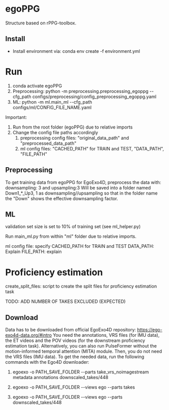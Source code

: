 # egoPPG

Structure based on rPPG-toolbox.

## Install
- Install environment via: conda env create -f environment.yml

# Run
1) conda activate egoPPG
2) Preprocessing: python -m preprocessing.preprocessing_egoppg --cfg_path configs/preprocessing/config_preprocessing_egoppg.yaml
3) ML: python -m ml.main_ml --cfg_path configs/ml/CONFIG_FILE_NAME.yaml

Important: 
1) Run from the root folder (egoPPG) due to relative imports
2) Change the config file paths accordingly
   1) preprocessing config files: "original_data_path" and "preprocessed_data_path"
   2) ml config files: "CACHED_PATH" for TRAIN and TEST, "DATA_PATH", "FILE_PATH"


## Preprocessing
To get training data from egoPPG for EgoExo4D, preprocess the data with:
downsampling: 3 and upsampling:3
Will be saved into a folder named Down1_*_Up3, 1 as downsampling//upsampling so that in the folder name the "Down" shows the effective downsampling factor.

## ML
validation set size is set to 10% of training set (see ml_helper.py)

Run main_ml.py from within "ml" folder due to relative imports.

ml config file: specify
CACHED_PATH for TRAIN and TEST
DATA_PATH: Explain
FILE_PATH: explain

# Proficiency estimation

create_split_files: script to create the split files for proficiency estimation task

TODO: ADD NUMBER OF TAKES EXCLUDED (EXPECTED)

## Download
Data has to be downloaded from official EgoExo4D repository: https://ego-exo4d-data.org/#intro 
You need the annotations, VRS files (for IMU data), the ET videos and the POV videos (for the downstream proficiency estimation task).
Alternatively, you can also run PulseFormer without the motion-informed temporal attention (MITA) module. Then, you do not need the VRS files (IMU data).
To get the needed data, run the following commands with the Ego4D downloader:
1) egoexo -o PATH_SAVE_FOLDER --parts take_vrs_noimagestream metadata annotations downscaled_takes/448


3) egoexo -o PATH_SAVE_FOLDER --views ego --parts takes
3) egoexo -o PATH_SAVE_FOLDER --views ego --parts downscaled_takes/448

